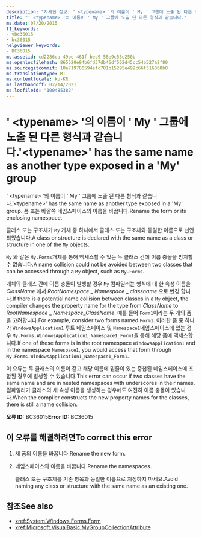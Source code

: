 ```yaml
---
description: "자세한 정보: ' <typename> '의 이름이 ' My ' 그룹에 노출 된 다른 형식과 같습니다."
title: "' <typename> '의 이름이 ' My ' 그룹에 노출 된 다른 형식과 같습니다."
ms.date: 07/20/2015
f1_keywords:
- vbc36015
- bc36015
helpviewer_keywords:
- BC36015
ms.assetid: cd2286da-49be-461f-bec9-58e9c53e250b
ms.openlocfilehash: 865520e94b6fd37db46df562d45cc54b527a2f80
ms.sourcegitcommit: 10e719780594efc781b15295e499c66f316068b8
ms.translationtype: MT
ms.contentlocale: ko-KR
ms.lasthandoff: 02/14/2021
ms.locfileid: "100485382"
---
```

# <a name="typename-has-the-same-name-as-another-type-exposed-in-a-my-group"></a><span data-ttu-id="010b6-103">' \<typename> '의 이름이 ' My ' 그룹에 노출 된 다른 형식과 같습니다.</span><span class="sxs-lookup"><span data-stu-id="010b6-103">'\<typename>' has the same name as another type exposed in a 'My' group</span></span>

<span data-ttu-id="010b6-104">' \<typename> '의 이름이 ' My ' 그룹에 노출 된 다른 형식과 같습니다.</span><span class="sxs-lookup"><span data-stu-id="010b6-104">'\<typename>' has the same name as another type exposed in a 'My' group.</span></span> <span data-ttu-id="010b6-105">폼 또는 바깥쪽 네임스페이스의 이름을 바꿉니다.</span><span class="sxs-lookup"><span data-stu-id="010b6-105">Rename the form or its enclosing namespace.</span></span>  
  
 <span data-ttu-id="010b6-106">클래스 또는 구조체가 `My` 개체 중 하나에서 클래스 또는 구조체와 동일한 이름으로 선언되었습니다.</span><span class="sxs-lookup"><span data-stu-id="010b6-106">A class or structure is declared with the same name as a class or structure in one of the `My` objects.</span></span>  
  
 <span data-ttu-id="010b6-107">`My` 와 같은 `My.Forms`개체를 통해 액세스할 수 있는 두 클래스 간에 이름 충돌을 방지할 수 없습니다.</span><span class="sxs-lookup"><span data-stu-id="010b6-107">A name collision could not be avoided between two classes that can be accessed through a `My` object, such as `My.Forms`.</span></span>  
  
 <span data-ttu-id="010b6-108">개체의 클래스 간에 이름 충돌이 발생할 경우 `My` 컴파일러는 형식에 대 한 속성 이름을 *ClassName* 에서 *RootNamespace* _ *Namespace* \_ *classname* 으로 변경 합니다.</span><span class="sxs-lookup"><span data-stu-id="010b6-108">If there is a potential name collision between classes in a `My` object, the compiler changes the property name for the type from *ClassName* to *RootNamespace* _ *Namespace*\_*ClassName*.</span></span> <span data-ttu-id="010b6-109">예를 들어 `Form1`이라는 두 개의 폼을 고려합니다.</span><span class="sxs-lookup"><span data-stu-id="010b6-109">For example, consider two forms named `Form1`.</span></span> <span data-ttu-id="010b6-110">이러한 폼 중 하나가 `WindowsApplication1` 루트 네임스페이스 및 `Namespace1`네임스페이스에 있는 경우 `My.Forms.WindowsApplication1_Namespace1_Form1`을 통해 해당 폼에 액세스합니다.</span><span class="sxs-lookup"><span data-stu-id="010b6-110">If one of these forms is in the root namespace `WindowsApplication1` and in the namespace `Namespace1`, you would access that form through `My.Forms.WindowsApplication1_Namespace1_Form1`.</span></span>  
  
 <span data-ttu-id="010b6-111">이 오류는 두 클래스의 이름이 같고 해당 이름에 밑줄이 있는 중첩된 네임스페이스에 포함된 경우에 발생할 수 있습니다.</span><span class="sxs-lookup"><span data-stu-id="010b6-111">This error can occur if two classes have the same name and are in nested namespaces with underscores in their names.</span></span> <span data-ttu-id="010b6-112">컴파일러가 클래스의 새 속성 이름을 생성하는 경우에도 여전히 이름 충돌이 있습니다.</span><span class="sxs-lookup"><span data-stu-id="010b6-112">When the compiler constructs the new property names for the classes, there is still a name collision.</span></span>  
  
 <span data-ttu-id="010b6-113">**오류 ID:** BC36015</span><span class="sxs-lookup"><span data-stu-id="010b6-113">**Error ID:** BC36015</span></span>  
  
## <a name="to-correct-this-error"></a><span data-ttu-id="010b6-114">이 오류를 해결하려면</span><span class="sxs-lookup"><span data-stu-id="010b6-114">To correct this error</span></span>  
  
1. <span data-ttu-id="010b6-115">새 폼의 이름을 바꿉니다.</span><span class="sxs-lookup"><span data-stu-id="010b6-115">Rename the new form.</span></span>  
  
2. <span data-ttu-id="010b6-116">네임스페이스의 이름을 바꿉니다.</span><span class="sxs-lookup"><span data-stu-id="010b6-116">Rename the namespaces.</span></span>  
  
     <span data-ttu-id="010b6-117">클래스 또는 구조체를 기존 항목과 동일한 이름으로 지정하지 마세요.</span><span class="sxs-lookup"><span data-stu-id="010b6-117">Avoid naming any class or structure with the same name as an existing one.</span></span>  
  
## <a name="see-also"></a><span data-ttu-id="010b6-118">참조</span><span class="sxs-lookup"><span data-stu-id="010b6-118">See also</span></span>

- <xref:System.Windows.Forms.Form>
- <xref:Microsoft.VisualBasic.MyGroupCollectionAttribute>
